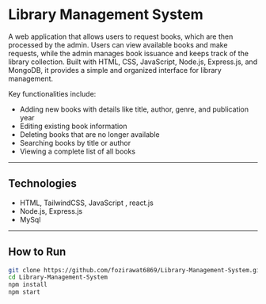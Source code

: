 # Library Management System

A web application that allows users to request books, which are then processed by the admin. Users can view available books and make requests, while the admin manages book issuance and keeps track of the library collection. Built with HTML, CSS, JavaScript, Node.js, Express.js, and MongoDB, it provides a simple and organized interface for library management.

Key functionalities include:  
- Adding new books with details like title, author, genre, and publication year  
- Editing existing book information  
- Deleting books that are no longer available  
- Searching books by title or author  
- Viewing a complete list of all books  

---

## Technologies

- HTML, TailwindCSS, JavaScript , react.js
- Node.js, Express.js  
- MySql

---

## How to Run

```bash
git clone https://github.com/fozirawat6869/Library-Management-System.git
cd Library-Management-System
npm install
npm start

